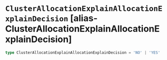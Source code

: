# `ClusterAllocationExplainAllocationExplainDecision` [alias-ClusterAllocationExplainAllocationExplainDecision]
```typescript
type ClusterAllocationExplainAllocationExplainDecision = 'NO' | 'YES' | 'THROTTLE' | 'ALWAYS';
```
